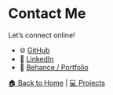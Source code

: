 
# Contact Me

Let’s connect online!

- 🌐 [GitHub]()
- 💼 [LinkedIn](https://www.linkedin.com/in/your-link/)
- 🧠 [Behance / Portfolio](https://yourportfolio.link)

[🏠 Back to Home](./index.md) | [💻 Projects](./projects.md)

